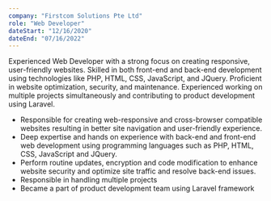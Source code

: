```yaml
---
company: "Firstcom Solutions Pte Ltd"
role: "Web Developer"
dateStart: "12/16/2020"
dateEnd: "07/16/2022"
---
```


Experienced Web Developer with a strong focus on creating responsive, user-friendly websites. Skilled in both front-end and back-end development using technologies like PHP, HTML, CSS, JavaScript, and JQuery. Proficient in website optimization, security, and maintenance. Experienced working on multiple projects simultaneously and contributing to product development using Laravel.

<ul>
    <li>Responsible for creating web-responsive and cross-browser compatible websites resulting in better site navigation and user-friendly experience.</li>
    <li>Deep expertise and hands on experience with back-end and front-end web development using programming languages such as PHP, HTML, CSS, JavaScript and JQuery.</li>
    <li>Perform routine updates, encryption and code modification to enhance website security and optimize site traffic and resolve back-end issues.</li>
    <li>Responsible in handling multiple projects</li>
    <li>Became a part of product development team using Laravel framework</li>
</ul>

